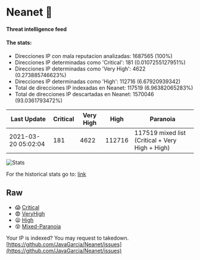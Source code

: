 # Neanet :hocho:
#### Threat intelligence feed
#### The stats:

- Direcciones IP con mala reputacion analizadas: 1687565 (100%)
- Direcciones IP determinadas como 'Critical':  181 (0.0107255127951%)
- Direcciones IP determinadas como 'Very High':  4622 (0.273885746623%)
- Direcciones IP determinadas como 'High':  112716 (6.67920939342)
- Total de direcciones IP indexadas en Neanet:  117519 (6.96382065283%)
- Total de direcciones IP descartadas en Neanet:  1570046 (93.0361793472%)

| Last Update | Critical | Very High | High | Paranoia |
| --- | --- | --- | --- | --- |
| 2021-03-20 05:02:04 | 181 | 4622 | 112716 | 117519 mixed list (Critical + Very High + High)|

![Stats](https://docs.google.com/spreadsheets/d/e/2PACX-1vSnaNMIXVabIpDJjufMlzH7poXnshF3mgd8Is1g9ytUEzVsP5my4Trn8f-xkoLLQ38xpL3HtmUexLo6/pubchart?oid=501124687&format=image)

For the historical stats go to: [link](/stats.csv)
## Raw
- :scream: [Critical](https://raw.githubusercontent.com/JavaGarcia/Neanet/master/blacklists/neanet_critical.txt)
- :fearful: [VeryHigh](https://raw.githubusercontent.com/JavaGarcia/Neanet/master/blacklists/neanet_veryHigh.txtt)
- :frowning: [High](https://raw.githubusercontent.com/JavaGarcia/Neanet/master/blacklists/neanet_high.txt)
- :dizzy_face: [Mixed-Paranoia](https://raw.githubusercontent.com/JavaGarcia/Neanet/master/blacklists/neanet_all.txt)


Your IP is indexed? You may request to takedown. [https://github.com/JavaGarcia/Neanet/issues](https://github.com/JavaGarcia/Neanet/issues)

































































































































































































































































































































































































































































































































































































































































































































































































































































































































































































































































































































































































































































































































































































































































































































































































































































































































































































































































































































































































































































































































































































































































































































































































































































































































































































































































































































































































































































































































































































































































































































































































































































































































































































































































































































































































































































































































































































































































































































































































































































































































































































































































































































































































































































































































































































































































































































































































































































































































































































































































































































































































